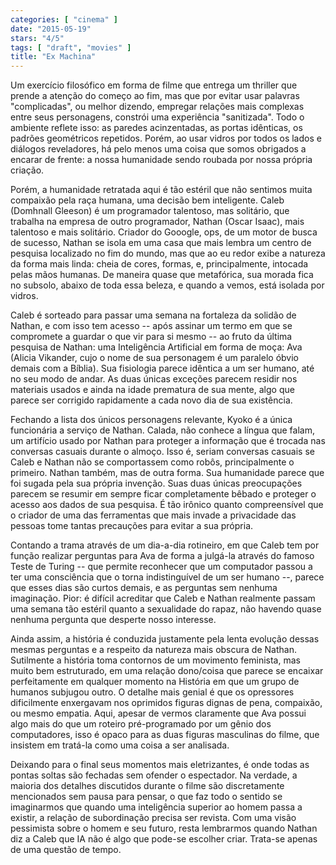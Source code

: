 ```yaml
---
categories: [ "cinema" ]
date: "2015-05-19"
stars: "4/5"
tags: [ "draft", "movies" ]
title: "Ex Machina"
---
```

Um exercício filosófico em forma de filme que entrega um thriller que
prende a atenção do começo ao fim, mas que por evitar usar palavras
"complicadas", ou melhor dizendo, empregar relações mais complexas
entre seus personagens, constrói uma experiência "sanitizada". Todo o
ambiente reflete isso: as paredes acinzentadas, as portas idênticas,
os padrões geométricos repetidos. Porém, ao usar vidros por todos
os lados e diálogos reveladores, há pelo menos uma coisa que somos
obrigados a encarar de frente: a nossa humanidade sendo roubada por
nossa própria criação.

Porém, a humanidade retratada aqui é tão estéril que não sentimos
muita compaixão pela raça humana, uma decisão bem inteligente. Caleb
(Domhnall Gleeson) é um programador talentoso, mas solitário, que
trabalha na empresa de outro programador, Nathan (Oscar Isaac), mais
talentoso e mais solitário. Criador do Gooogle, ops, de um motor de
busca de sucesso, Nathan se isola em uma casa que mais lembra um centro
de pesquisa localizado no fim do mundo, mas que ao eu redor exibe a
natureza da forma mais linda: cheia de cores, formas, e, principalmente,
intocada pelas mãos humanas. De maneira quase que metafórica, sua
morada fica no subsolo, abaixo de toda essa beleza, e quando a vemos,
está isolada por vidros.

Caleb é sorteado para passar uma semana na fortaleza da solidão
de Nathan, e com isso tem acesso -- após assinar um termo em que se
compromete a guardar o que vir para si mesmo -- ao fruto da última
pesquisa de Nathan: uma Inteligência Artificial em forma de moça: Ava
(Alicia Vikander, cujo o nome de sua personagem é um paralelo óbvio
demais com a Bíblia). Sua fisiologia parece idêntica a um ser humano,
até no seu modo de andar. As duas únicas exceções parecem residir
nos materiais usados e ainda na idade prematura de sua mente, algo que
parece ser corrigido rapidamente a cada novo dia de sua existência.

Fechando a lista dos únicos personagens relevante, Kyoko é a única
funcionária a serviço de Nathan. Calada, não conhece a língua que
falam, um artifício usado por Nathan para proteger a informação que é
trocada nas conversas casuais durante o almoço. Isso é, seriam conversas
casuais se Caleb e Nathan não se comportassem como robôs, principalmente
o primeiro. Nathan também, mas de outra forma. Sua humanidade parece que
foi sugada pela sua própria invenção. Suas duas únicas preocupações
parecem se resumir em sempre ficar completamente bêbado e proteger o
acesso aos dados de sua pesquisa. É tão irônico quanto compreensível
que o criador de uma das ferramentas que mais invade a privacidade das
pessoas tome tantas precauções para evitar a sua própria.

Contando a trama através de um dia-a-dia rotineiro, em que Caleb tem
por função realizar perguntas para Ava de forma a julgá-la através
do famoso Teste de Turing -- que permite reconhecer que um computador
passou a ter uma consciência que o torna indistinguível de um ser
humano --, parece que esses dias são curtos demais, e as perguntas sem
nenhuma imaginação. Pior: é difícil acreditar que Caleb e Nathan
realmente passam uma semana tão estéril quanto a sexualidade do rapaz,
não havendo quase nenhuma pergunta que desperte nosso interesse.

Ainda assim, a história é conduzida justamente pela lenta evolução
dessas mesmas perguntas e a respeito da natureza mais obscura de
Nathan. Sutilmente a história toma contornos de um movimento feminista,
mas muito bem estruturado, em uma relação dono/coisa que parece se
encaixar perfeitamente em qualquer momento na História em que um grupo
de humanos subjugou outro. O detalhe mais genial é que os opressores
dificilmente enxergavam nos oprimidos figuras dignas de pena, compaixão,
ou mesmo empatia. Aqui, apesar de vermos claramente que Ava possui algo
mais do que um roteiro pré-programado por um gênio dos computadores,
isso é opaco para as duas figuras masculinas do filme, que insistem em
tratá-la como uma coisa a ser analisada.

Deixando para o final seus momentos mais eletrizantes, é onde todas
as pontas soltas são fechadas sem ofender o espectador. Na verdade,
a maioria dos detalhes discutidos durante o filme são discretamente
mencionados sem pausa para pensar, o que faz todo o sentido se imaginarmos
que quando uma inteligência superior ao homem passa a existir,
a relação de subordinação precisa ser revista. Com uma visão
pessimista sobre o homem e seu futuro, resta lembrarmos quando Nathan
diz a Caleb que IA não é algo que pode-se escolher criar. Trata-se
apenas de uma questão de tempo.
